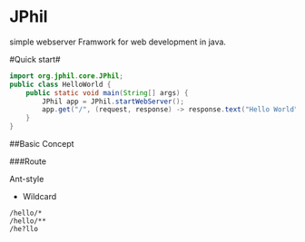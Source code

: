 # JPhil
simple webserver Framwork for web development in java.

#Quick start#

````Java
import org.jphil.core.JPhil;
public class HelloWorld {
    public static void main(String[] args) {
        JPhil app = JPhil.startWebServer();
        app.get("/", (request, response) -> response.text("Hello World"));
    }
}
````

##Basic Concept

###Route

Ant-style
- Wildcard
````
/hello/*
/hello/**
/he?llo
````


